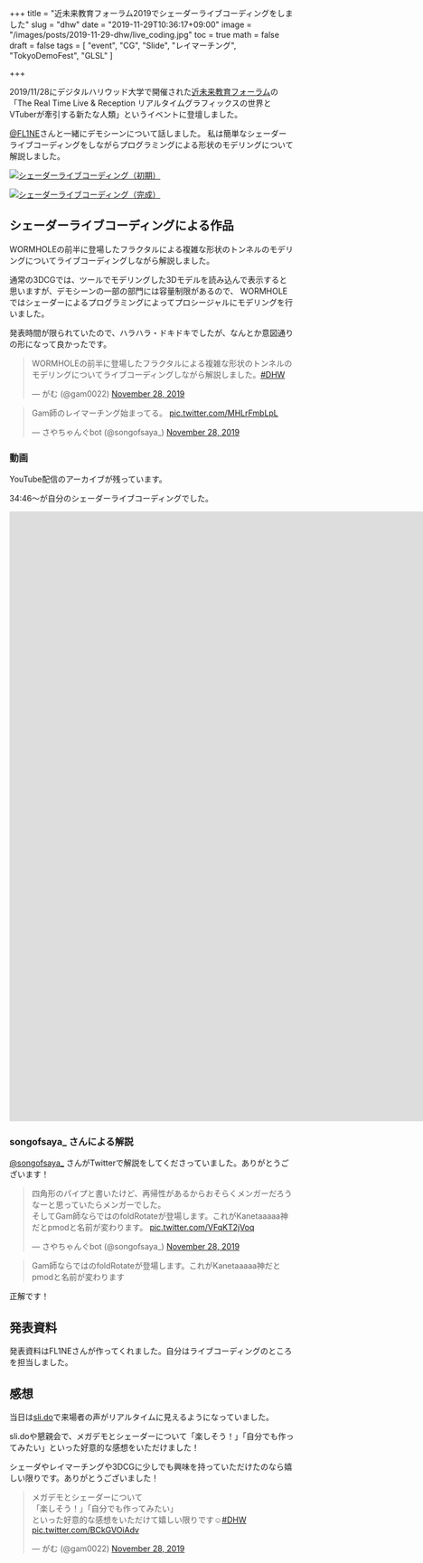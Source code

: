 +++
title = "近未来教育フォーラム2019でシェーダーライブコーディングをしました"
slug = "dhw"
date = "2019-11-29T10:36:17+09:00"
image = "/images/posts/2019-11-29-dhw/live_coding.jpg"
toc = true
math = false
draft = false
tags = [
    "event", "CG", "Slide", "レイマーチング", "TokyoDemoFest", "GLSL"
]

+++

2019/11/28にデジタルハリウッド大学で開催された[近未来教育フォーラム](https://www.dhw.co.jp/forum/program.html)の
「The Real Time Live & Reception リアルタイムグラフィックスの世界とVTuberが牽引する新たな人類」というイベントに登壇しました。

[@FL1NE](https://twitter.com/FL1NE)さんと一緒にデモシーンについて話しました。
私は簡単なシェーダーライブコーディングをしながらプログラミングによる形状のモデリングについて解説しました。

[![シェーダーライブコーディング（初期）](/images/posts/2019-11-29-dhw/live_coding_init.jpg)](https://twitter.com/o_ob/status/1200067621799903238)

<!--more-->

[![シェーダーライブコーディング（完成）](/images/posts/2019-11-29-dhw/live_coding.jpg)](https://twitter.com/songofsaya_/status/1199999036964474886)

## シェーダーライブコーディングによる作品

WORMHOLEの前半に登場したフラクタルによる複雑な形状のトンネルのモデリングについてライブコーディングしながら解説しました。

通常の3DCGでは、ツールでモデリングした3Dモデルを読み込んで表示すると思いますが、デモシーンの一部の部門には容量制限があるので、
WORMHOLEではシェーダーによるプログラミングによってプロシージャルにモデリングを行いました。

発表時間が限られていたので、ハラハラ・ドキドキでしたが、なんとか意図通りの形になって良かったです。

<blockquote class="twitter-tweet"><p lang="ja" dir="ltr">WORMHOLEの前半に登場したフラクタルによる複雑な形状のトンネルのモデリングについてライブコーディングしながら解説しました。<a href="https://twitter.com/hashtag/DHW?src=hash&amp;ref_src=twsrc%5Etfw">#DHW</a></p>&mdash; がむ (@gam0022) <a href="https://twitter.com/gam0022/status/1200006025878749184?ref_src=twsrc%5Etfw">November 28, 2019</a></blockquote> <script async src="https://platform.twitter.com/widgets.js" charset="utf-8"></script>

<blockquote class="twitter-tweet"><p lang="ja" dir="ltr">Gam師のレイマーチング始まってる。 <a href="https://t.co/MHLrFmbLpL">pic.twitter.com/MHLrFmbLpL</a></p>&mdash; さやちゃんぐbot (@songofsaya_) <a href="https://twitter.com/songofsaya_/status/1199999036964474886?ref_src=twsrc%5Etfw">November 28, 2019</a></blockquote> <script async src="https://platform.twitter.com/widgets.js" charset="utf-8"></script>

### 動画

YouTube配信のアーカイブが残っています。

34:46〜が自分のシェーダーライブコーディングでした。

<div class="movie-wrap">
<iframe width="1920" height="1080" src="https://www.youtube.com/embed/j0yRASXFvlQ?start=2086" frameborder="0" allow="accelerometer; autoplay; encrypted-media; gyroscope; picture-in-picture" allowfullscreen></iframe>
</div>

### songofsaya_ さんによる解説

[@songofsaya_](https://twitter.com/songofsaya_) さんがTwitterで解説をしてくださっていました。ありがとうございます！

<blockquote class="twitter-tweet"><p lang="ja" dir="ltr">四角形のパイプと書いたけど、再帰性があるからおそらくメンガーだろうなーと思っていたらメンガーでした。<br>そしてGam師ならではのfoldRotateが登場します。これがKanetaaaaa神だとpmodと名前が変わります。 <a href="https://t.co/VFqKT2jVoq">pic.twitter.com/VFqKT2jVoq</a></p>&mdash; さやちゃんぐbot (@songofsaya_) <a href="https://twitter.com/songofsaya_/status/1200008658916007938?ref_src=twsrc%5Etfw">November 28, 2019</a></blockquote> <script async src="https://platform.twitter.com/widgets.js" charset="utf-8"></script>

> Gam師ならではのfoldRotateが登場します。これがKanetaaaaa神だとpmodと名前が変わります

正解です！

## 発表資料

発表資料はFL1NEさんが作ってくれました。自分はライブコーディングのところを担当しました。

<script async class="speakerdeck-embed" data-id="b3019de333a449a481ff2df647d2d098" data-ratio="1.77777777777778" src="//speakerdeck.com/assets/embed.js"></script>

## 感想

当日は[sli.do](https://www.sli.do/)で来場者の声がリアルタイムに見えるようになっていました。

sli.doや懇親会で、メガデモとシェーダーについて「楽しそう！」「自分でも作ってみたい」といった好意的な感想をいただけました！

シェーダやレイマーチングや3DCGに少しでも興味を持っていただけたのなら嬉しい限りです。ありがとうございました！

<blockquote class="twitter-tweet" data-conversation="none"><p lang="ja" dir="ltr">メガデモとシェーダーについて<br>「楽しそう！」「自分でも作ってみたい」<br>といった好意的な感想をいただけて嬉しい限りです☺️<a href="https://twitter.com/hashtag/DHW?src=hash&amp;ref_src=twsrc%5Etfw">#DHW</a> <a href="https://t.co/BCkGVOiAdv">pic.twitter.com/BCkGVOiAdv</a></p>&mdash; がむ (@gam0022) <a href="https://twitter.com/gam0022/status/1200068188043501568?ref_src=twsrc%5Etfw">November 28, 2019</a></blockquote> <script async src="https://platform.twitter.com/widgets.js" charset="utf-8"></script>
